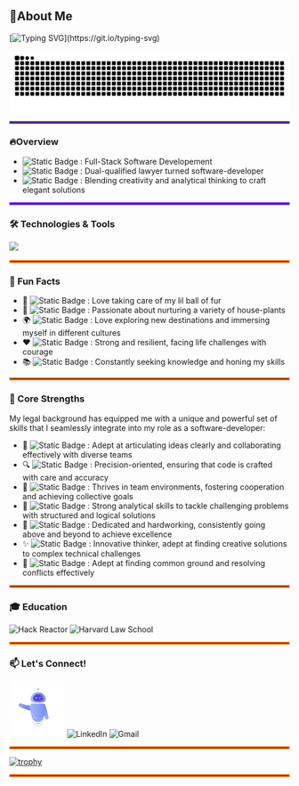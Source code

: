 ## :wave:About Me
[![Typing SVG](https://readme-typing-svg.demolab.com?font=Fira+Code&pause=1000&color=6833F7&width=800&lines=Hi+there!+I'm+Pallavi,+a+full-stack+software+developer!)](https://git.io/typing-svg) 
<div align="center">
  <picture>
    <source media="(prefers-color-scheme: dark)" srcset="https://github.com/Pallavi25Kishore/Pallavi25Kishore/raw/output/github-contribution-grid-snake-dark.svg">
    <img alt="github contribution grid snake" src="https://github.com/Pallavi25Kishore/Pallavi25Kishore/raw/output/github-contribution-grid-snake.svg" style="max-width: 100%;">
  </picture>
</div>
<hr style="border: 2px solid #6833F7;">

### :fire:Overview
- <img alt="Static Badge" src="https://img.shields.io/badge/Professional%20Focus-crimson?style=for-the-badge"> <span>: Full-Stack Software Developement<span>
- <img alt="Static Badge" src="https://img.shields.io/badge/Background-blue?style=for-the-badge"> <span>: Dual-qualified lawyer turned software-developer<span>
- <img alt="Static Badge" src="https://img.shields.io/badge/Passions-gold?style=for-the-badge"> <span>: Blending creativity and analytical thinking to craft elegant solutions<span>
  
<hr style="border: 2px solid #6833F7;">

### 🛠️ Technologies & Tools
<p>
  <a href="https://skillicons.dev">
    <img src="https://skillicons.dev/icons?i=js,html,css,jquery,react,tailwind,express,babel,jest,vscode,bash,git,github,aws,mongodb,mysql,nodejs,postgres,postman,sequelize,webpack,nginx&theme=light" />
  </a>
</p>

<hr style="border: 2px solid #ff6600;">

### 🎉 Fun Facts
- 🐾 <img alt="Static Badge" src="https://img.shields.io/badge/Pet%20Parent-purple?style=for-the-badge"> <span>: Love taking care of my lil ball of fur<span>
- 🌿 <img alt="Static Badge" src="https://img.shields.io/badge/Plant%20Enthusiast-green?style=for-the-badge"> <span>: Passionate about nurturing a variety of house-plants<span>
- 🌍 <img alt="Static Badge" src="https://img.shields.io/badge/Avid%20Traveler-yellow?style=for-the-badge"> <span>: Love exploring new destinations and immersing myself in different cultures<span>
- ❤️ <img alt="Static Badge" src="https://img.shields.io/badge/Heart%20Warrior-red?style=for-the-badge"> <span>: Strong and resilient, facing life challenges with courage<span>
- 📚 <img alt="Static Badge" src="https://img.shields.io/badge/Lifelong%20Learner-orange?style=for-the-badge"> <span>: Constantly seeking knowledge and honing my skills<span>

<hr style="border: 2px solid #ff6600;">

### 🌟 Core Strengths
My legal background has equipped me with a unique and powerful set of skills that I seamlessly integrate into my role as a software-developer:
- 💬 <img alt="Static Badge" src="https://img.shields.io/badge/Effective%20Communication-blue?style=for-the-badge"> <span>: Adept at articulating ideas clearly and collaborating effectively with diverse teams<span>
- 🔍 <img alt="Static Badge" src="https://img.shields.io/badge/Meticulous%20Attention%20to%20Detail-gold?style=for-the-badge"> <span>: Precision-oriented, ensuring that code is crafted with care and accuracy<span>
- 🤝 <img alt="Static Badge" src="https://img.shields.io/badge/Collaborative%20Spirit-violet?style=for-the-badge"> <span>: Thrives in team environments, fostering cooperation and achieving collective goals<span>
- 🧠 <img alt="Static Badge" src="https://img.shields.io/badge/Logical%20Reasoning-red?style=for-the-badge"> <span>: Strong analytical skills to tackle challenging problems with structured and logical solutions<span>
- 💪 <img alt="Static Badge" src="https://img.shields.io/badge/Relentless%20Work%20Ethic-green?style=for-the-badge"> <span>: Dedicated and hardworking, consistently going above and beyond to achieve excellence<span>
- ✨ <img alt="Static Badge" src="https://img.shields.io/badge/Creative%20Problem%20Solver-grey?style=for-the-badge"> <span>: Innovative thinker, adept at finding creative solutions to complex technical challenges<span>
- 🤝 <img alt="Static Badge" src="https://img.shields.io/badge/Skilled%20Negotiator-olive?style=for-the-badge"> <span>: Adept at finding common ground and resolving conflicts effectively<span>

<hr style="border: 2px solid #ff6600;">

### 🎓 Education
<p>
  <img src="https://img.shields.io/badge/Hack%20Reactor-blue?style=for-the-badge" alt="Hack Reactor" />
  <img src="https://img.shields.io/badge/Harvard%20Law%20School-crimson?style=for-the-badge" alt="Harvard Law School" />
</p>

<hr style="border: 2px solid #ff6600;">

### 📫 Let's Connect!

<p>
  <img src="./Animation - 1722528065159.gif" alt="Cute Robot Animation" height="100">
  <a href="https://www.linkedin.com/in/pallavi-kishore-46251726/" style="text-decoration: none;">
    <img src="https://img.shields.io/badge/linkedin-blue?style=for-the-badge&logo=linkedin" alt="LinkedIn" />
  </a>
  <a href="mailto:Pallavi25Kishore@gmail.com" style="text-decoration: none;">
    <img src="https://img.shields.io/badge/gmail-yellow?style=for-the-badge&logo=gmail" alt="Gmail" />
  </a>
</p>

<hr style="border: 2px solid #ff6600;">

[![trophy](https://github-profile-trophy.vercel.app/?username=Pallavi25Kishore&theme=discord&title=-Stars,-Followers,-Experience,-Issues)](https://github.com/ryo-ma/github-profile-trophy) 

<hr style="border: 2px solid #ff6600;">


